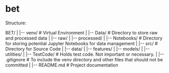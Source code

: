 # bet
Structure:

BET/
|
|-- venv/       # Virtual Environment
|
|-- Data/       # Directory to store raw and processed data
|   |-- raw/
|   |-- processed/
|
|-- Notebooks/   # Directory for storing potential Jupyter Notebooks for data management
|
|-- src/        # Directory for Source Code
|   |-- data/
|   |-- features/
|   |-- models/
|   |-- utilities/
|
|-- TestCode/   # Holds test code. Not important or necessary.
|
|-- .gitignore  # To include the venv directory and other files that should not be committed
|
|-- README.md   # Project documentation